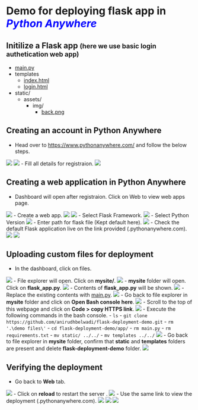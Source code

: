 # Demo for deploying flask app in <i><b style="color: blue">Python Anywhere</b></i>

## Initilize a Flask app <small>(here we use basic login authetication web app)</small>
- <a href="https://github.com/anirudhbelwadi/flask-deployment-demo/blob/master/main.py">main.py</a>
- templates
    - <a href="https://github.com/anirudhbelwadi/flask-deployment-demo/blob/master/templates/index.html">index.html</a>
    - <a href="https://github.com/anirudhbelwadi/flask-deployment-demo/blob/master/templates/login.html">login.html</a>
- static/
    - assets/
        - img/
            - <a href="https://github.com/anirudhbelwadi/flask-deployment-demo/blob/master/static/assets/img/back.jpg">back.png</a>

## Creating an account in Python Anywhere
- Head over to https://www.pythonanywhere.com/ and follow the below steps.
<img src="https://github.com/anirudhbelwadi/flask-deployment-demo/blob/master/demo%20files/1.getStarted1.png?raw=true">
<img src="https://github.com/anirudhbelwadi/flask-deployment-demo/blob/master/demo%20files/2.getStarted2.png?raw=true">
- Fill all details for registraion.
<img src="https://github.com/anirudhbelwadi/flask-deployment-demo/blob/master/demo%20files/3.getStarted3.png?raw=true">

## Creating a web application in Python Anywhere
- Dashboard will open after registraion. Click on Web to view web apps page.
<img src="https://github.com/anirudhbelwadi/flask-deployment-demo/blob/master/demo%20files/4.creatingApp1.png?raw=true">
- Create a web app.
<img src="https://github.com/anirudhbelwadi/flask-deployment-demo/blob/master/demo%20files/5.creatingApp2.png?raw=true">
<img src="https://github.com/anirudhbelwadi/flask-deployment-demo/blob/master/demo%20files/6.creatingApp3.png?raw=true">
- Select Flask Framework.
<img src="https://github.com/anirudhbelwadi/flask-deployment-demo/blob/master/demo%20files/7.creatingApp4.png?raw=true">
- Select Python Version
<img src="https://github.com/anirudhbelwadi/flask-deployment-demo/blob/master/demo%20files/8.creatingApp5.png?raw=true">
- Enter path for flask file (Kept default here).
<img src="https://github.com/anirudhbelwadi/flask-deployment-demo/blob/master/demo%20files/9.creatingApp6.png?raw=true">
- Check the default Flask application live on the link provided (<your_username>.pythonanywhere.com).
<img src="https://github.com/anirudhbelwadi/flask-deployment-demo/blob/master/demo%20files/10.creatingApp7.png?raw=true">
<img src="https://github.com/anirudhbelwadi/flask-deployment-demo/blob/master/demo%20files/11.creatingApp8.JPG?raw=true">

## Uploading custom files for deployment
- In the dashboard, click on files.
<img src="https://github.com/anirudhbelwadi/flask-deployment-demo/blob/master/demo%20files/12.uploadingFiles1.png?raw=true">
- File explorer will open. Click on <b>mysite/</b>.
<img src="https://github.com/anirudhbelwadi/flask-deployment-demo/blob/master/demo%20files/13.uploadingFiles2.png?raw=true">
- <b>mysite</b> folder will open. Click on <b>flask_app.py</b>.
<img src="https://github.com/anirudhbelwadi/flask-deployment-demo/blob/master/demo%20files/14.uploadingFiles3.png?raw=true">
- Contents of <b>flask_app.py</b> will be shown.
<img src="https://github.com/anirudhbelwadi/flask-deployment-demo/blob/master/demo%20files/15.uploadingFiles4.png?raw=true">
- Replace the existing contents with <a href="https://github.com/anirudhbelwadi/flask-deployment-demo/blob/master/main.py">main.py</a>.
<img src="https://github.com/anirudhbelwadi/flask-deployment-demo/blob/master/demo%20files/16.uploadingFiles5.png?raw=true">
- Go back to file explorer in <b>mysite</b> folder and click on <b>Open Bash console here</b>.
<img src="https://github.com/anirudhbelwadi/flask-deployment-demo/blob/master/demo%20files/17.uploadingFiles6.png?raw=true">
- Scroll to the top of this webpage and click on <b>Code > copy HTTPS link</b>.
<img src="https://github.com/anirudhbelwadi/flask-deployment-demo/blob/master/demo%20files/18.uploadingFiles7.png?raw=true">
- Execute the following commands in the bash console.
- <code>ls</code>
- <code>git clone https://github.com/anirudhbelwadi/flask-deployment-demo.git</code>
- <code>rm '.\demo files\'</code>
- <code>cd flask-deployment-demo/app/</code>
- <code>rm main.py</code>
- <code>rm requirements.txt</code>
- <code>mv static/ ../../</code>
- <code>mv templates ../../</code>

<img src="https://github.com/anirudhbelwadi/flask-deployment-demo/blob/master/demo%20files/19.uploadingFiles8.png?raw=true">
- Go back to file explorer in <b>mysite</b> folder, confirm that <b>static</b> and <b>templates</b> folders are present and delete <b>flask-deployment-demo</b> folder.
<img src="https://github.com/anirudhbelwadi/flask-deployment-demo/blob/master/demo%20files/20.uploadingFiles9.png?raw=true">

## Verifying the deployment
- Go back to <b>Web</b> tab.
<img src="https://github.com/anirudhbelwadi/flask-deployment-demo/blob/master/demo%20files/21.checkingDeployment1.png?raw=true">
- Click on <b>reload</b> to restart the server .
<img src="https://github.com/anirudhbelwadi/flask-deployment-demo/blob/master/demo%20files/22.checkingDeployment2.png?raw=true">
- Use the same link to view the deployment (<your_username>.pythonanywhere.com).
<img src="https://github.com/anirudhbelwadi/flask-deployment-demo/blob/master/demo%20files/23.checkingDeployment3.png?raw=true">
<img src="https://github.com/anirudhbelwadi/flask-deployment-demo/blob/master/demo%20files/24.checkingDeployment4.png?raw=true">
<img src="https://github.com/anirudhbelwadi/flask-deployment-demo/blob/master/demo%20files/25.checkingDeployment5.png?raw=true">